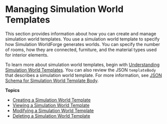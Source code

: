 # Managing Simulation World Templates<a name="worlds-managing-simworld-templates"></a>

This section provides information about how you can create and manage simulation world templates\. You use a simulation world template to specify how Simulation WorldForge generates worlds\. You can specify the number of rooms, how they are connected, furniture, and the material types used for interior elements\. 

To learn more about simulation world templates, begin with [Understanding Simulation World Templates](worlds-managing-simworld-templates-components.md)\. You can also review the JSON `templateBody` that describes a simulation world template\. For more information, see [JSON Schema for Simulation World Template Body](worlds-creating-json-schema.md)\. 

**Topics**
+ [Creating a Simulation World Template](worlds-managing-simworld-templates-create.md)
+ [Viewing a Simulation World Template](worlds-managing-simworld-templates-view.md)
+ [Modifying a Simulation World Template](worlds-managing-simworld-templates-modify.md)
+ [Deleting a Simulation World Template](worlds-managing-simworld-templates-delete.md)
